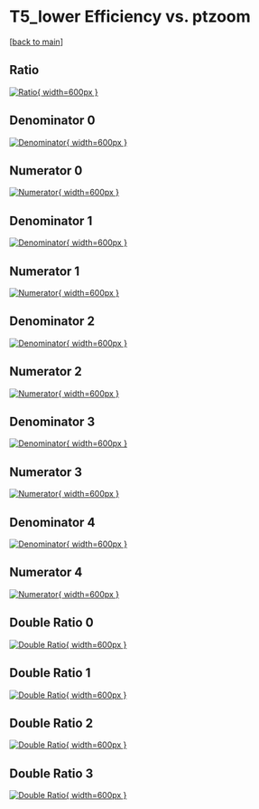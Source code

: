 # T5_lower Efficiency vs. ptzoom

[[back to main](./)]



## Ratio

[![Ratio](../mtv/var/T5_lower_xtr_11_1_eff_ptzoom.png){ width=600px }](../mtv/var/T5_lower_xtr_11_1_eff_ptzoom.pdf)

## Denominator 0

[![Denominator](../mtv/den/T5_lower_xtr_11_1_eff_ptzoom_den0.png){ width=600px }](../mtv/den/T5_lower_xtr_11_1_eff_ptzoom_den0.pdf)

## Numerator 0

[![Numerator](../mtv/num/T5_lower_xtr_11_1_eff_ptzoom_num0.png){ width=600px }](../mtv/num/T5_lower_xtr_11_1_eff_ptzoom_num0.pdf)

## Denominator 1

[![Denominator](../mtv/den/T5_lower_xtr_11_1_eff_ptzoom_den1.png){ width=600px }](../mtv/den/T5_lower_xtr_11_1_eff_ptzoom_den1.pdf)

## Numerator 1

[![Numerator](../mtv/num/T5_lower_xtr_11_1_eff_ptzoom_num1.png){ width=600px }](../mtv/num/T5_lower_xtr_11_1_eff_ptzoom_num1.pdf)

## Denominator 2

[![Denominator](../mtv/den/T5_lower_xtr_11_1_eff_ptzoom_den2.png){ width=600px }](../mtv/den/T5_lower_xtr_11_1_eff_ptzoom_den2.pdf)

## Numerator 2

[![Numerator](../mtv/num/T5_lower_xtr_11_1_eff_ptzoom_num2.png){ width=600px }](../mtv/num/T5_lower_xtr_11_1_eff_ptzoom_num2.pdf)

## Denominator 3

[![Denominator](../mtv/den/T5_lower_xtr_11_1_eff_ptzoom_den3.png){ width=600px }](../mtv/den/T5_lower_xtr_11_1_eff_ptzoom_den3.pdf)

## Numerator 3

[![Numerator](../mtv/num/T5_lower_xtr_11_1_eff_ptzoom_num3.png){ width=600px }](../mtv/num/T5_lower_xtr_11_1_eff_ptzoom_num3.pdf)

## Denominator 4

[![Denominator](../mtv/den/T5_lower_xtr_11_1_eff_ptzoom_den4.png){ width=600px }](../mtv/den/T5_lower_xtr_11_1_eff_ptzoom_den4.pdf)

## Numerator 4

[![Numerator](../mtv/num/T5_lower_xtr_11_1_eff_ptzoom_num4.png){ width=600px }](../mtv/num/T5_lower_xtr_11_1_eff_ptzoom_num4.pdf)

## Double Ratio 0

[![Double Ratio](../mtv/ratio/T5_lower_xtr_11_1_eff_ptzoom_ratio0.png){ width=600px }](../mtv/ratio/T5_lower_xtr_11_1_eff_ptzoom_ratio0.pdf)

## Double Ratio 1

[![Double Ratio](../mtv/ratio/T5_lower_xtr_11_1_eff_ptzoom_ratio1.png){ width=600px }](../mtv/ratio/T5_lower_xtr_11_1_eff_ptzoom_ratio1.pdf)

## Double Ratio 2

[![Double Ratio](../mtv/ratio/T5_lower_xtr_11_1_eff_ptzoom_ratio2.png){ width=600px }](../mtv/ratio/T5_lower_xtr_11_1_eff_ptzoom_ratio2.pdf)

## Double Ratio 3

[![Double Ratio](../mtv/ratio/T5_lower_xtr_11_1_eff_ptzoom_ratio3.png){ width=600px }](../mtv/ratio/T5_lower_xtr_11_1_eff_ptzoom_ratio3.pdf)

